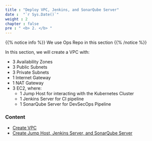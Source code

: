 ```yaml
---
title : "Deploy VPC, Jenkins, and SonarQube Server"
date :  "`r Sys.Date()`" 
weight : 2 
chapter : false
pre : " <b> 2. </b> "
---
```


{{% notice info %}}
We use Ops Repo in this section
{{% /notice %}}


In this section, we will create a VPC with:

- 3 Availability Zones
- 3 Public Subnets
- 3 Private Subnets
- 1 Internet Gateway
- 1 NAT Gateway
- 3 EC2, where:
   - 1 Jump Host for interacting with the Kubernetes Cluster
   - 1 Jenkins Server for CI pipeline
   - 1 SonarQube Server for DevSecOps Pipeline



### Content
  - [Create VPC](2.1-vpc/)
  - [Create Jump Host, Jenkins Server, and SonarQube Server](2.2-jump-jenkins-sona/)